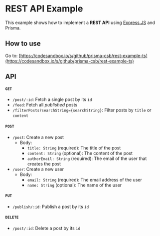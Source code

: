 # REST API Example

This example shows how to implement a **REST API** using [Express.JS](https://expressjs.com/de/) and Prisma.

## How to use

Go to: [https://codesandbox.io/s/github/prisma-csb/rest-example-ts](https://codesandbox.io/s/github/prisma-csb/rest-example-ts)

## API

#### `GET`

- `/post/:id`: Fetch a single post by its `id`
- `/feed`: Fetch all _published_ posts
- `/filterPosts?searchString={searchString}`: Filter posts by `title` or `content`

#### `POST`

- `/post`: Create a new post
  - Body:
    - `title: String` (required): The title of the post
    - `content: String` (optional): The content of the post
    - `authorEmail: String` (required): The email of the user that creates the post
- `/user`: Create a new user
  - Body:
    - `email: String` (required): The email address of the user
    - `name: String` (optional): The name of the user

#### `PUT`

- `/publish/:id`: Publish a post by its `id`

#### `DELETE`
  
- `/post/:id`: Delete a post by its `id`
